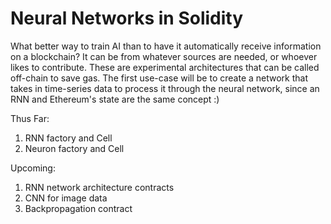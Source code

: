 # Neural Networks in Solidity

What better way to train AI than to have it automatically receive information on a blockchain? It can be from whatever sources are needed, or whoever likes to contribute. These are experimental architectures that can be called off-chain to save gas. The first use-case will be to create a network that takes in time-series data to process it through the neural network, since an RNN and Ethereum's state are the same concept :)

Thus Far: 
1. RNN factory and Cell 
2. Neuron factory and Cell 

Upcoming:
1. RNN network architecture contracts
2. CNN for image data
3. Backpropagation contract
